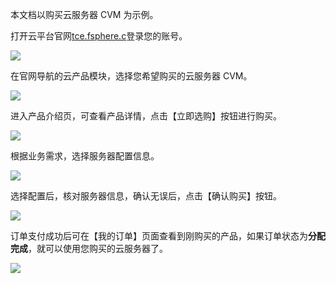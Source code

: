 
本文档以购买云服务器 CVM 为示例。

打开云平台官网[tce.fsphere.c](http://tce.fsphere.cn/)登录您的账号。

![](http://imgcache.tce.fsphere.cn/static/mc.qcloudimg.com/static/img/d51b3731e513004796b196e9ae8e134b/image.png)

在官网导航的云产品模块，选择您希望购买的云服务器 CVM。

![](http://imgcache.tce.fsphere.cn/static/mc.qcloudimg.com/static/img/c34415c6526ae7a5d88688471828fed0/image.png)

进入产品介绍页，可查看产品详情，点击【立即选购】按钮进行购买。

![](http://imgcache.tce.fsphere.cn/static/mc.qcloudimg.com/static/img/4d477daa109b8d3315cc42a68a9e20ce/image.png)

根据业务需求，选择服务器配置信息。

![](http://imgcache.tce.fsphere.cn/static/mc.qcloudimg.com/static/img/245d7ca5bf6563eae1616545e548e074/image.png)

选择配置后，核对服务器信息，确认无误后，点击【确认购买】按钮。

![](http://imgcache.tce.fsphere.cn/static/mc.qcloudimg.com/static/img/ea3e9d15c117acafa699b74608108c2f/image.png)

订单支付成功后可在【我的订单】页面查看到刚购买的产品，如果订单状态为**分配完成**，就可以使用您购买的云服务器了。

![](http://imgcache.tce.fsphere.cn/static/mc.qcloudimg.com/static/img/e36d51e7e441c95f61d2bd64d712cdf7/image.png)

